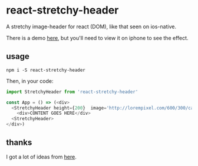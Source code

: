 # react-stretchy-header

A stretchy image-header for react (DOM), like that seen on ios-native.

There is a demo [here](), but you'll need to view it on iphone to see the effect.


## usage

```
npm i -S react-stretchy-header
```

Then, in your code:

```js
import StretchyHeader from 'react-stretchy-header'

const App = () => (<div>
  <StretchyHeader height={200}  image='http://lorempixel.com/600/300/cats/'>
    <div>CONTENT GOES HERE</div>
  <StretchyHeader>
</div>)

```

## thanks

I got a lot of ideas from [here](http://rich.k3r.me/blog/2016/04/11/stretchy-image-headers-in-cordova/).